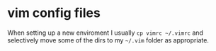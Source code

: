 # vim config files

When setting up a new enviroment I usually `cp vimrc ~/.vimrc` and selectively move some of the dirs to my `~/.vim` folder as appropriate.
